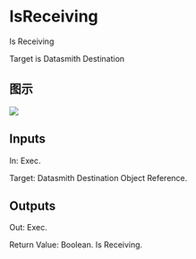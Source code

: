 # IsReceiving

Is Receiving

Target is Datasmith Destination

## 图示

![]($-20221218-18405283.png)

## Inputs

In: Exec.

Target: Datasmith Destination Object Reference.  

## Outputs

Out: Exec.

Return Value: Boolean. Is Receiving.

